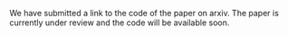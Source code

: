 We have submitted a link to the code of the paper on arxiv. The paper is currently under review and the code will be available soon.
